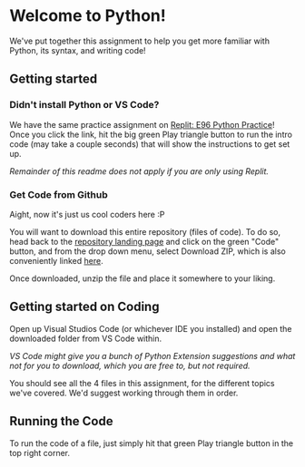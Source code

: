 # Welcome to Python!
We've put together this assignment to help you get more familiar with Python, its syntax, and writing code!

## Getting started

### Didn't install Python or VS Code?
We have the same practice assignment on [Replit: E96 Python Practice](https://replit.com/@jtfa22/E96-Python-Practice)! Once you click the link, hit the big green Play triangle button to run the intro code (may take a couple seconds) that will show the instructions to get set up. 

*Remainder of this readme does not apply if you are only using Replit.*

### Get Code from Github
Aight, now it's just us cool coders here :P

You will want to download this entire repository (files of code). To do so, head back to the [repository landing page](https://github.com/uas-at-ucla/E96A-Drones) and click on the green "Code" button, and from the drop down menu, select Download ZIP, which is also conveniently linked [here](https://github.com/uas-at-ucla/E96A-Drones/archive/refs/heads/main.zip).

Once downloaded, unzip the file and place it somewhere to your liking.

## Getting started on Coding
Open up Visual Studios Code (or whichever IDE you installed) and open the downloaded folder from VS Code within. 

*VS Code might give you a bunch of Python Extension suggestions and what not for you to download, which you are free to, but not required.*

You should see all the 4 files in this assignment, for the different topics we've covered. We'd suggest working through them in order.

## Running the Code
To run the code of a file, just simply hit that green Play triangle button in the top right corner.